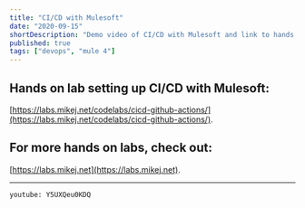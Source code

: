```yaml
---
title: "CI/CD with Mulesoft"
date: "2020-09-15"
shortDescription: "Demo video of CI/CD with Mulesoft and link to hands on lab."
published: true
tags: ["devops", "mule 4"]
---
```


## Hands on lab setting up CI/CD with Mulesoft:

[https://labs.mikej.net/codelabs/cicd-github-actions/](https://labs.mikej.net/codelabs/cicd-github-actions/). 

## For more hands on labs, check out:

 [https://labs.mikej.net](https://labs.mikej.net).

---

`youtube: Y5UXQeu0KDQ`